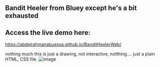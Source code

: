 ## Bandit Heeler from Bluey except he's a bit exhausted
## Access the live demo here:
https://abdelrahmanabuessa.github.io/BanditHeelerWeb/

nothing much this is just a drawing, not interactive, notthing.... just a plain HTML, CSS file.
![image](https://github.com/user-attachments/assets/84591acc-e05f-4509-ba2d-decd2f163357)
